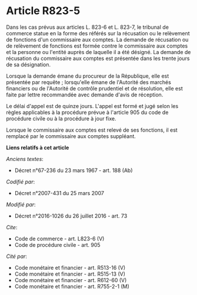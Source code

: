 # Article R823-5

Dans les cas prévus aux articles L. 823-6 et L. 823-7, le tribunal de commerce statue en la forme des référés sur la
récusation ou le relèvement de fonctions d'un commissaire aux comptes. La demande de récusation ou de relèvement de fonctions
est formée contre le commissaire aux comptes et la personne ou l'entité auprès de laquelle il a été désigné. La demande de
récusation du commissaire aux comptes est présentée dans les trente jours de sa désignation. 

Lorsque la demande émane du procureur de la République, elle est présentée par requête ; lorsqu'elle émane de l'Autorité des
marchés financiers ou de l'Autorité de contrôle prudentiel et de résolution, elle est faite par lettre recommandée avec
demande d'avis de réception. 

Le délai d'appel est de quinze jours. L'appel est formé et jugé selon les règles applicables à la procédure prévue à
l'article 905 du code de procédure civile ou à la procédure à jour fixe. 

Lorsque le commissaire aux comptes est relevé de ses fonctions, il est remplacé par le commissaire aux comptes suppléant.

**Liens relatifs à cet article**

_Anciens textes_:

  - Décret n°67-236 du 23 mars 1967 - art. 188 (Ab)

_Codifié par_:

  - Décret n°2007-431 du 25 mars 2007

_Modifié par_:

  - Décret n°2016-1026 du 26 juillet 2016 - art. 73

_Cite_:

  - Code de commerce - art. L823-6 (V)
  - Code de procédure civile - art. 905

_Cité par_:

  - Code monétaire et financier - art. R513-16 (V)
  - Code monétaire et financier - art. R515-13 (V)
  - Code monétaire et financier - art. R612-60 (V)
  - Code monétaire et financier - art. R755-2-1 (M)
